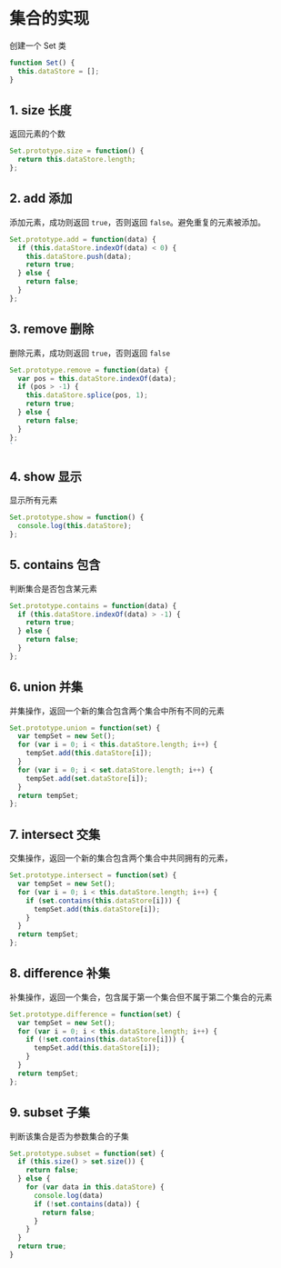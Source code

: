 # 集合的实现

创建一个 Set 类

```javascript
function Set() {
  this.dataStore = [];
}
```

## 1. size 长度

返回元素的个数

```javascript
Set.prototype.size = function() {
  return this.dataStore.length;
};
```

## 2. add 添加

添加元素，成功则返回 `true`，否则返回 `false`。避免重复的元素被添加。

```javascript
Set.prototype.add = function(data) {
  if (this.dataStore.indexOf(data) < 0) {
    this.dataStore.push(data);
    return true;
  } else {
    return false;
  }
};
```

## 3. remove 删除

删除元素，成功则返回 `true`，否则返回 `false`

```javascript
Set.prototype.remove = function(data) {
  var pos = this.dataStore.indexOf(data);
  if (pos > -1) {
    this.dataStore.splice(pos, 1);
    return true;
  } else {
    return false;
  }
};
`
```

## 4. show 显示

显示所有元素

```javascript
Set.prototype.show = function() {
  console.log(this.dataStore);
};
```

## 5. contains 包含

判断集合是否包含某元素

```javascript
Set.prototype.contains = function(data) {
  if (this.dataStore.indexOf(data) > -1) {
    return true;
  } else {
    return false;
  }
};
```

## 6. union 并集

并集操作，返回一个新的集合包含两个集合中所有不同的元素

```javascript
Set.prototype.union = function(set) {
  var tempSet = new Set();
  for (var i = 0; i < this.dataStore.length; i++) {
    tempSet.add(this.dataStore[i]);
  }
  for (var i = 0; i < set.dataStore.length; i++) {
    tempSet.add(set.dataStore[i]);
  }
  return tempSet;
};
```

## 7. intersect 交集

交集操作，返回一个新的集合包含两个集合中共同拥有的元素，

```javascript
Set.prototype.intersect = function(set) {
  var tempSet = new Set();
  for (var i = 0; i < this.dataStore.length; i++) {
    if (set.contains(this.dataStore[i])) {
      tempSet.add(this.dataStore[i]);
    }
  }
  return tempSet;
};
```

## 8. difference 补集

补集操作，返回一个集合，包含属于第一个集合但不属于第二个集合的元素

```javascript
Set.prototype.difference = function(set) {
  var tempSet = new Set();
  for (var i = 0; i < this.dataStore.length; i++) {
    if (!set.contains(this.dataStore[i])) {
      tempSet.add(this.dataStore[i]);
    }
  }
  return tempSet;
};
```

## 9. subset 子集

判断该集合是否为参数集合的子集

```javascript
Set.prototype.subset = function(set) {
  if (this.size() > set.size()) {
    return false;
  } else {
    for (var data in this.dataStore) {
      console.log(data)
      if (!set.contains(data)) {
        return false;
      }
    }
  }
  return true;
}
```

